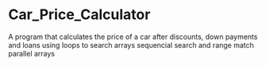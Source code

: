# Car_Price_Calculator
A program that calculates the price of a car after discounts, down payments and loans using loops to search arrays sequencial search and range match parallel arrays
